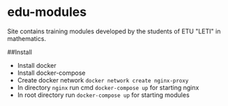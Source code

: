 edu-modules
=====================
Site contains training modules developed by the students of ETU "LETI" in mathematics.

##Install
- Install docker
- Install docker-compose
- Create docker network `docker network create nginx-proxy `
- In directory `nginx` run cmd `docker-compose up` for starting nginx
- In root directory run `docker-compose up` for starting modules
